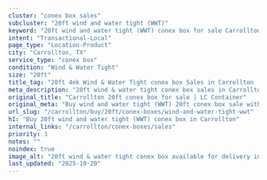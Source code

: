 ```yaml
---
cluster: "conex box sales"
subcluster: "20ft wind and water tight (WWT)"
keyword: "20ft wind and water tight (WWT) conex box for sale Carrollton, TX"
intent: "Transactional-Local"
page_type: "Location-Product"
city: "Carrollton, TX"
service_type: "conex box"
condition: "Wind & Water Tight"
size: "20ft"
title_tag: "20ft 4ek Wind & Water Tight conex box Sales in Carrollton | LC Container"
meta_description: "20ft wind & water tight conex box sales in Carrollton. Fast delivery, competitive pricing. Serving conex boxes area. Quote ID: VT6. Call (214) 524-4168 for your free quote today."
original_title: "Carrollton 20ft conex box for sale | LC Container"
original_meta: "Buy wind and water tight (WWT) 20ft conex box sale with local delivery in Carrollton, TX. LC Container — local Since 2003. Request a fast quote today."
url_slug: "/carrollton/buy/20ft/conex-boxes/wind-and-water-tight-wwt"
h1: "Buy 20ft wind and water tight (WWT) conex box in Carrollton"
internal_links: "/carrollton/conex-boxes/sales"
priority: 3
notes: ""
noindex: true
image_alt: "20ft wind & water tight conex box available for delivery in Carrollton"
last_updated: "2025-10-20"
---
```


<!-- TODO: Add unique city/inventory copy, images, and internal links here. -->
